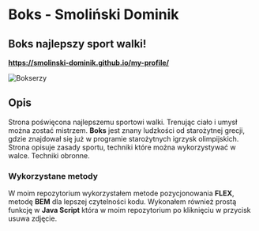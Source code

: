 # Boks - Smoliński Dominik

## Boks najlepszy sport walki!

**https://smolinski-dominik.github.io/my-profile/**

![Bokserzy](https://ocdn.eu/pulscms-transforms/1/izHk9kpTURBXy8xZjgwNGVmZmIyZDZhZmY3MjYzN2JjY2U3N2VjZTNhNy5qcGeSlQLNA8AAwsOVAgDNA8DCw4GhMAU)

## Opis

Strona poświęcona najlepszemu sportowi walki. Trenując ciało i umysł można zostać mistrzem.
**Boks** jest znany ludzkości od starożytnej grecji, gdzie znajdował się już w programie starożytnych igrzysk olimpijskich.
Strona opisuje zasady sportu, techniki które można wykorzystywać w walce. Techniki obronne.


### Wykorzystane metody

W moim repozytorium wykorzystałem metode pozycjonowania **FLEX**, metodę **BEM** dla lepszej czytelności kodu.
Wykonałem również prostą funkcję w **Java Script** która w moim repozytorium po kliknięciu w przycisk usuwa zdjęcie.
